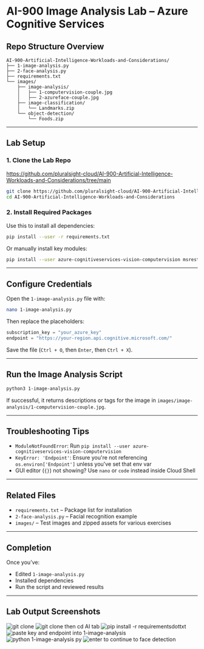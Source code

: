 # AI-900 Image Analysis Lab – Azure Cognitive Services

## Repo Structure Overview

```plaintext
AI-900-Artificial-Intelligence-Workloads-and-Considerations/
├── 1-image-analysis.py
├── 2-face-analysis.py
├── requirements.txt
└── images/
    ├── image-analysis/
    │   ├── 1-computervision-couple.jpg
    │   ├── 2-azureface-couple.jpg
    ├── image-classification/
    │   └── Landmarks.zip
    └── object-detection/
        └── Foods.zip
```

---

## Lab Setup

### 1. Clone the Lab Repo

https://github.com/pluralsight-cloud/AI-900-Artificial-Intelligence-Workloads-and-Considerations/tree/main

```bash
git clone https://github.com/pluralsight-cloud/AI-900-Artificial-Intelligence-Workloads-and-Considerations.git
cd AI-900-Artificial-Intelligence-Workloads-and-Considerations
```

### 2. Install Required Packages

Use this to install all dependencies:

```bash
pip install --user -r requirements.txt
```

Or manually install key modules:

```bash
pip install --user azure-cognitiveservices-vision-computervision msrest
```

---

## Configure Credentials

Open the `1-image-analysis.py` file with:

```bash
nano 1-image-analysis.py
```

Then replace the placeholders:

```python
subscription_key = "your_azure_key"
endpoint = "https://your-region.api.cognitive.microsoft.com/"
```

Save the file (`Ctrl + O`, then `Enter`, then `Ctrl + X`).

---

## Run the Image Analysis Script

```bash
python3 1-image-analysis.py
```

If successful, it returns descriptions or tags for the image in `images/image-analysis/1-computervision-couple.jpg`.

---

## Troubleshooting Tips

- `ModuleNotFoundError`: Run `pip install --user azure-cognitiveservices-vision-computervision`
- `KeyError: 'Endpoint'`: Ensure you're not referencing `os.environ['Endpoint']` unless you've set that env var
- GUI editor (`{}`) not showing? Use `nano` or `code` instead inside Cloud Shell

---

## Related Files

- `requirements.txt` – Package list for installation
- `2-face-analysis.py` – Facial recognition example
- `images/` – Test images and zipped assets for various exercises

---

## Completion

Once you’ve:
- Edited `1-image-analysis.py`
- Installed dependencies
- Run the script and reviewed results

---

## Lab Output Screenshots

![git clone](https://github.com/user-attachments/assets/7ad9b839-8830-40b4-915f-56bdb028799a)
![git clone then cd AI tab](https://github.com/user-attachments/assets/85147fc3-2cb5-4bc4-a7c9-a7d9ff15c6d8)
![pip install -r requirementsdottxt](https://github.com/user-attachments/assets/6455aeeb-d9e2-40f5-8109-4216c4226a92)
![paste key and endpoint into 1-image-analysis](https://github.com/user-attachments/assets/bbb5c063-8a08-49d5-8907-33bc4482d34b)
![python 1-image-analysis py](https://github.com/user-attachments/assets/adfcc5a6-a714-450b-acde-a209e80588aa)
![enter to continue to face detection](https://github.com/user-attachments/assets/43aa00e5-a8df-4025-b7b3-41c1cfe1bb31)




